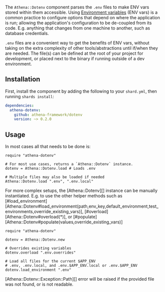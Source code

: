 The `Athena::Dotenv` component parses the `.env` files to make ENV vars stored within them accessible.
Using [Environment variables](https://en.wikipedia.org/wiki/Environment_variable) (ENV vars) is a common practice to configure options that depend on where the application is run;
allowing the application's configuration to be de-coupled from its code.
E.g. anything that changes from one machine to another, such as database credentials.

`.env` files are a convenient way to get the benefits of ENV vars, without taking on the extra complexity of other tools/abstractions until if/when they are needed.
The file(s) can be defined at the root of your project for development, or placed next to the binary if running outside of a dev environment.

## Installation

First, install the component by adding the following to your `shard.yml`, then running `shards install`:

```yaml
dependencies:
  athena-dotenv:
    github: athena-framework/dotenv
    version: ~> 0.2.0
```

## Usage

In most cases all that needs to be done is:

```crystal
require "athena-dotenv"

# For most use cases, returns a `Athena::Dotenv` instance.
dotenv = Athena::Dotenv.load # Loads .env

# Multiple files may also be loaded if needed
Athena::Dotenv.load ".env", ".env.local"
```


For more complex setups, the [Athena::Dotenv][] instance can be manually instantiated.
E.g. to use the other helper methods such as [#load_environment][Athena::Dotenv#load_environment(path,env_key,default_environment,test_environments,override_existing_vars)], [#overload][Athena::Dotenv#overload(*)], or [#populate][Athena::Dotenv#populate(values,override_existing_vars)]

```crystal
require "athena-dotenv"

dotenv = Athena::Dotenv.new

# Overrides existing variables
dotenv.overload ".env.overrides"

# Load all files for the current $APP_ENV
# .env, .env.local, and .env.$APP_ENV.local or .env.$APP_ENV
dotenv.load_environment ".env"
```

[Athena::Dotenv::Exception::Path][] error will be raised if the provided file was not found, or is not readable.
